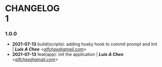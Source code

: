 # CHANGELOG<br>1
[//]: # (V:1.0.0 T:major)
### 1.0.0
+ **2021-07-13** build(scripts): adding husky hook to commit prompt and lint | ***Luis A Chee*** *<[alfchee@gmail.com](mailto:alfchee@gmail.com)>*
+ **2021-07-13** feat(app): init the application | ***Luis A Chee*** *<[alfchee@gmail.com](mailto:alfchee@gmail.com)>*
